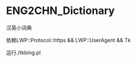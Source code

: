 # ENG2CHN_Dictionary
汉英小词典

依赖LWP::Protocol::https
   && LWP::UserAgent 
   && Tk
   
运行./tkbing.pl
